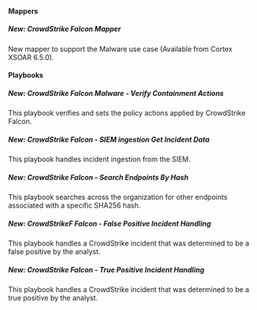 #### Mappers
##### New: CrowdStrike Falcon Mapper
New mapper to support the Malware use case (Available from Cortex XSOAR 6.5.0).

#### Playbooks
##### New: CrowdStrike Falcon Malware - Verify Containment Actions  
This playbook verifies and sets the policy actions applied by CrowdStrike Falcon.
##### New: CrowdStrike Falcon - SIEM ingestion Get Incident Data  
This playbook handles incident ingestion from the SIEM.
##### New: CrowdStrike Falcon - Search Endpoints By Hash  
This playbook searches across the organization for other endpoints associated with a specific SHA256 hash.
##### New: CrowdStrikeF Falcon - False Positive Incident Handling  
This playbook handles a CrowdStrike incident that was determined to be a false positive by the analyst.
##### New: CrowdStrike Falcon - True Positive Incident Handling    
This playbook handles a CrowdStrike incident that was determined to be a true positive by the analyst.

